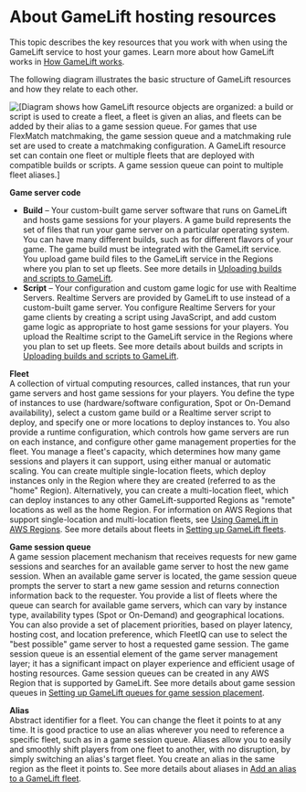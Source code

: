 # About GameLift hosting resources<a name="resources-defined"></a>

This topic describes the key resources that you work with when using the GameLift service to host your games\. Learn more about how GameLift works in [How GameLift works](gamelift-howitworks.md)\.

The following diagram illustrates the basic structure of GameLift resources and how they relate to each other\. 

![\[Diagram shows how GameLift resource objects are organized: a build or script is used to create a fleet, a fleet is given an alias, and fleets can be added by their alias to a game session queue. For games that use FlexMatch matchmaking, the game session queue and a matchmaking rule set are used to create a matchmaking configuration. A GameLift resource set can contain one fleet or multiple fleets that are deployed with compatible builds or scripts. A game session queue can point to multiple fleet aliases.\]](http://docs.aws.amazon.com/gamelift/latest/developerguide/images/resources-basicobjects-vsd.png)

****Game server code****  
+ **Build** – Your custom\-built game server software that runs on GameLift and hosts game sessions for your players\. A game build represents the set of files that run your game server on a particular operating system\. You can have many different builds, such as for different flavors of your game\. The game build must be integrated with the GameLift service\. You upload game build files to the GameLift service in the Regions where you plan to set up fleets\. See more details in [Uploading builds and scripts to GameLift](gamelift-build-intro.md)\.
+ **Script** – Your configuration and custom game logic for use with Realtime Servers\. Realtime Servers are provided by GameLift to use instead of a custom\-built game server\. You configure Realtime Servers for your game clients by creating a script using JavaScript, and add custom game logic as appropriate to host game sessions for your players\. You upload the Realtime script to the GameLift service in the Regions where you plan to set up fleets\. See more details about builds and scripts in [Uploading builds and scripts to GameLift](gamelift-build-intro.md)\.

****Fleet****  
A collection of virtual computing resources, called instances, that run your game servers and host game sessions for your players\. You define the type of instances to use \(hardware/software configuration, Spot or On\-Demand availability\), select a custom game build or a Realtime server script to deploy, and specify one or more locations to deploy instances to\. You also provide a runtime configuration, which controls how game servers are run on each instance, and configure other game management properties for the fleet\. You manage a fleet's capacity, which determines how many game sessions and players it can support, using either manual or automatic scaling\. You can create multiple single\-location fleets, which deploy instances only in the Region where they are created \(referred to as the "home" Region\)\. Alternatively, you can create a multi\-location fleet, which can deploy instances to any other GameLift\-supported Regions as "remote" locations as well as the home Region\. For information on AWS Regions that support single\-location and multi\-location fleets, see [Using GameLift in AWS Regions](gamelift-regions.md)\. See more details about fleets in [Setting up GameLift fleets](fleets-intro.md)\.

****Game session queue****  
A game session placement mechanism that receives requests for new game sessions and searches for an available game server to host the new game session\. When an available game server is located, the game session queue prompts the server to start a new game session and returns connection information back to the requester\. You provide a list of fleets where the queue can search for available game servers, which can vary by instance type, availability types \(Spot or On\-Demand\) and geographical locations\. You can also provide a set of placement priorities, based on player latency, hosting cost, and location preference, which FleetIQ can use to select the "best possible" game server to host a requested game session\. The game session queue is an essential element of the game server management layer; it has a significant impact on player experience and efficient usage of hosting resources\. Game session queues can be created in any AWS Region that is supported by GameLift\. See more details about game session queues in [Setting up GameLift queues for game session placement](queues-intro.md)\.

****Alias****  
Abstract identifier for a fleet\. You can change the fleet it points to at any time\. It is good practice to use an alias wherever you need to reference a specific fleet, such as in a game session queue\. Aliases allow you to easily and smoothly shift players from one fleet to another, with no disruption, by simply switching an alias's target fleet\. You create an alias in the same region as the fleet it points to\. See more details about aliases in [Add an alias to a GameLift fleet](aliases-creating.md)\.